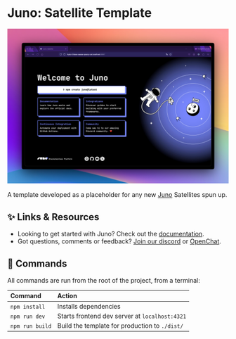 # Juno: Satellite Template

![A screenshot of the template](https://raw.githubusercontent.com/junobuild/satellite-template/main/screenshots/screenshot-template.png)

A template developed as a placeholder for any new [Juno](https://juno.build) Satellites spun up.

## ✨ Links & Resources

- Looking to get started with Juno? Check out the [documentation](https://juno.build).
- Got questions, comments or feedback? [Join our discord](https://discord.gg/wHZ57Z2RAG) or [OpenChat](https://oc.app/community/vxgpi-nqaaa-aaaar-ar4lq-cai/?ref=xanzv-uaaaa-aaaaf-aneba-cai).

## 🧞 Commands

All commands are run from the root of the project, from a terminal:

| Command          | Action                                             |
| :--------------- |:---------------------------------------------------|
| `npm install`    | Installs dependencies                              |
| `npm run dev`    | Starts frontend dev server at `localhost:4321`     |
| `npm run build`  | Build the template for production to `./dist/`     |
